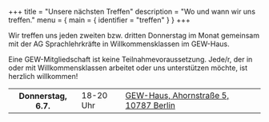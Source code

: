 +++
title = "Unsere nächsten Treffen"
description = "Wo und wann wir uns treffen."
menu = { main = { identifier = "treffen" } }
+++

Wir treffen uns jeden zweiten bzw. dritten Donnerstag im Monat gemeinsam mit der AG Sprachlehrkräfte in Willkommensklassen im GEW-Haus.

Eine GEW-Mitgliedschaft ist keine Teilnahmevoraussetzung. Jede/r, der in oder mit Willkommensklassen arbeitet oder uns unterstützen möchte, ist herzlich willkommen!

<table class="pure-table pure-table-horizontal meetings">
    <tbody>
        <tr>
            <th>Donnerstag, 6.7.</th>
            <td>18-20 Uhr</td>
            <td><a target="_blank" href="https://goo.gl/maps/XBMvqTAKASp">GEW-Haus, Ahornstraße 5, 10787 Berlin</a></td>
        </tr>
    </tbody>
</table>
